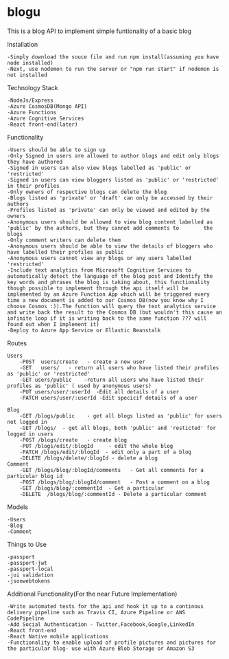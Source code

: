 # blogu

This is a blog API to implement simple funtionality of a basic blog

Installation


    -Simply download the souce file and run npm install(assuming you have node installed)
    -Next, use nodemon to run the server or "npm run start" if nodemon is not installed


Technology Stack


    -NodeJs/Express
    -Azure CosmosDB(Mongo API)
    -Azure Functions
    -Azure Cognitive Services
    -React front-end(later)

Functionality


    -Users should be able to sign up
    -Only Signed in users are allowed to author blogs and edit only blogs they have authored
    -Signed in users can also view blogs labelled as 'public' or 'restricted'
    -Signed in users can view bloggers listed as 'public' or 'restricted' in their profiles
    -Only owners of respective blogs can delete the blog
    -Blogs listed as 'private' or 'draft' can only be accessed by their authors
    -Profiles listed as 'private' can only be viewed and edited by the owners
    -Anonymous users should be allowed to view blog content labelled as 'public' by the authors, but they cannot add comments to        the blogs
    -Only comment writers can delete them
    -Anonymous users should be able to view the details of bloggers who have labelled their profiles as public
    -Anonymous users cannot view any blogs or any users labelled 'restricted'
    -Include text analytics from Microsoft Cognitive Services to automatically detect the language of the blog post and Identify the key words and phrases the blog is taking about, this functionality though possible to implement through the api itself will be implemented by an Azure Function App which will be triggered every time a new document is added to our Cosmos DB(now you know why I choose Cosmos :)).The function will query the text analytics service and write back the result to the Cosmos DB (but wouldn't this cause an infinite loop if it is writing back to the same function ??? will found out when I implement it)
    -Deploy to Azure App Service or Ellastic Beanstalk
    
Routes


    Users
        -POST  users/create   - create a new user
        -GET   users/   - return all users who have listed their profiles as 'public' or 'restricted'
        -GET users/public    -return all users who have listed their profiles as 'public' ( used by anonymous users)
        -PUT users/user/:userId  -Edit all details of a user
        -PATCH users/user/:userId -Edit specicif details of a user

    Blog
        -GET /blogs/public    - get all blogs listed as 'public' for users not logged in
        -GET /blogs/  - get all blogs, both 'public' and 'resticted' for logged in users
        -POST /blogs/create   - create blog
        -PUT /blogs/edit/:blogId     - edit the whole blog
        -PATCH /blogs/edit/:blogId  - edit only a part of a blog
        -DELETE /blogs/delete/:blogId - delete a blog
    Comment
        -GET /blogs/blog/:blogId/comments   - Get all comments for a particular blog id
        -POST /blogs/blog/:blogId/comment   - Post a comment on a blog
        -GET /blogs/blog/:commentId  - Get a particular 
        -DELETE  /blogs/blog/:commentId - Delete a particular comment


Models


    -Users
    -Blog
    -Comment
  
Things to Use 


    -passport
    -passport-jwt
    -passport-local
    -joi validation
    -jsonwebtokens


Additional Functionality(For the near Future Implementation)

    -Write automated tests for the api and hook it up to a continous delivery pipeline such as Travis CI, Azure Pipeline or AWS CodePipeline
    -Add Social Authentication - Twitter,Facebook,Google,LinkedIn
    -React front-end
    -React Native mobile applications
    -Functionality to enable upload of profile pictures and pictures for the particular blog- use with Azure Blob Storage or Amazon S3

  
 
